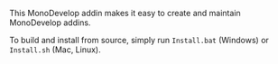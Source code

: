 This MonoDevelop addin makes it easy to create and maintain MonoDevelop addins.

To build and install from source, simply run `Install.bat` (Windows) or `Install.sh` (Mac, Linux).
